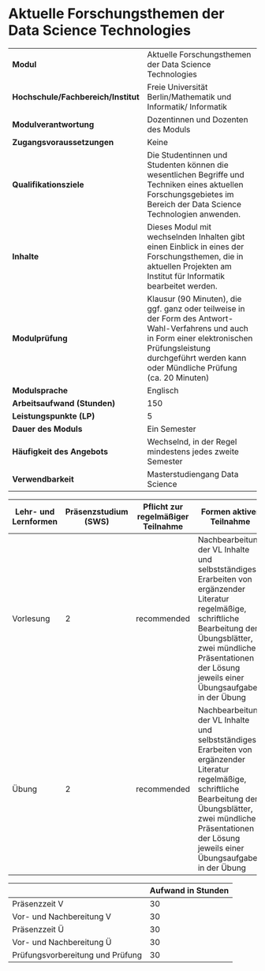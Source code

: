 # Aktuelle Forschungsthemen der Data Science Technologies
|                                    |   |
|------------------------------------|---|
|**Modul**                           | Aktuelle Forschungsthemen der Data Science Technologies |
|**Hochschule/Fachbereich/Institut** | Freie Universität Berlin/Mathematik und Informatik/ Informatik |
|**Modulverantwortung**              | Dozentinnen und Dozenten des Moduls |
|**Zugangsvoraussetzungen**          | Keine |
|**Qualifikationsziele**             | Die Studentinnen und Studenten können die wesentlichen Begriffe und Techniken eines aktuellen Forschungsgebietes im Bereich der Data Science Technologien anwenden. |
|**Inhalte**                         | Dieses Modul mit wechselnden Inhalten gibt einen Einblick in eines der Forschungsthemen, die in aktuellen Projekten am Institut für Informatik bearbeitet werden. |
|**Modulprüfung**                    | Klausur (90 Minuten), die ggf. ganz oder teilweise in der Form des Antwort-Wahl-Verfahrens und auch in Form einer elektronischen Prüfungsleistung durchgeführt werden kann oder Mündliche Prüfung (ca. 20 Minuten) |
|**Modulsprache**                    | Englisch |
|**Arbeitsaufwand (Stunden)**        | 150 |
|**Leistungspunkte (LP)**            | 5 |
|**Dauer des Moduls**                | Ein Semester |
|**Häufigkeit des Angebots**         | Wechselnd, in der Regel mindestens jedes zweite Semester |
|**Verwendbarkeit**                  | Masterstudiengang Data Science |

| Lehr- und Lernformen | Präsenzstudium <br> (SWS) | Pflicht zur regelmäßiger Teilnahme | Formen aktiver Teilnahme |
| ---------------------|---------------------------|------------------------------------|------------------------- |
| Vorlesung            | 2                         | recommended                        | Nachbearbeitung der VL Inhalte und selbstständiges Erarbeiten von ergänzender Literatur<br>regelmäßige, schriftliche Bearbeitung der Übungsblätter, zwei mündliche Präsentationen der Lösung jeweils einer Übungsaufgabe in der Übung |
| Übung                | 2                         | recommended                        | Nachbearbeitung der VL Inhalte und selbstständiges Erarbeiten von ergänzender Literatur<br>regelmäßige, schriftliche Bearbeitung der Übungsblätter, zwei mündliche Präsentationen der Lösung jeweils einer Übungsaufgabe in der Übung |

|   | Aufwand in Stunden |
| - |--------------------|
| Präsenzzeit V                            | 30    |
| Vor- und Nachbereitung V                 | 30    |
| Präsenzzeit Ü                            | 30    |
| Vor- und Nachbereitung Ü                 | 30    |
| Prüfungsvorbereitung und Prüfung         | 30    |
